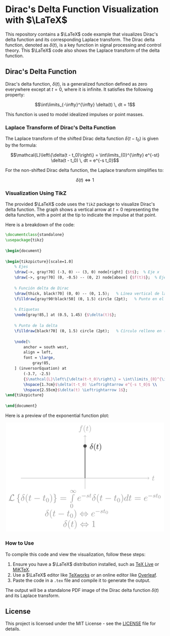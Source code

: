 
# Dirac's Delta Function Visualization with $\LaTeX$

This repository contains a $\LaTeX$ code example that visualizes Dirac's delta function and its corresponding Laplace transform. The Dirac delta function, denoted as $\delta(t)$, is a key function in signal processing and control theory. This $\LaTeX$ code also shows the Laplace transform of the delta function.

## Dirac's Delta Function

Dirac's delta function, $\delta(t)$, is a generalized function defined as zero everywhere except at $t = 0$, where it is infinite. It satisfies the following property:

```math
\int\limits_{-\infty}^{\infty} \delta(t) \, dt = 1
```

This function is used to model idealized impulses or point masses.

### Laplace Transform of Dirac's Delta Function

The Laplace transform of the shifted Dirac delta function $\delta(t - t_0)$ is given by the formula:

```math
\mathcal{L}\left\{\delta(t - t_0)\right\} = \int\limits_{0}^{\infty} e^{-st} \delta(t - t_0) \, dt = e^{-s t_0}
```

For the non-shifted Dirac delta function, the Laplace transform simplifies to:

```math
\delta(t) \Leftrightarrow 1
```

### Visualization Using TikZ

The provided $\LaTeX$ code uses the `TikZ` package to visualize Dirac's delta function. The graph shows a vertical arrow at $t = 0$ representing the delta function, with a point at the tip to indicate the impulse at that point.

Here is a breakdown of the code:

```latex
\documentclass{standalone}
\usepackage{tikz}

\begin{document}

\begin{tikzpicture}[scale=1.0]
    % Ejes
    \draw[->, gray!70] (-3, 0) -- (3, 0) node[right] {$t$};  % Eje x
    \draw[->, gray!70] (0, -0.5) -- (0, 2) node[above] {$f(t)$};  % Eje y
    
    % Función delta de Dirac
    \draw[thick, black!70] (0, 0) -- (0, 1.5);   % Línea vertical de la delta en x = 0
    \filldraw[gray!90!black!50] (0, 1.5) circle (2pt);   % Punto en el extremo de la delta

    % Etiquetas
    \node[gray!85,] at (0.5, 1.45) {$\delta(t)$};

    % Punto de la delta
    \filldraw[black!70] (0, 1.5) circle (2pt);   % Círculo relleno en (0, 1.5)

    \node[%
	    anchor = south west,
	    align = left,
	    font = \large,
            gray!85,
	] (inversorEquation) at 
        (-3.7, -2.5) 
        {$\mathcal{L}\left\{\delta(t-t_0)\right\} = \int\limits_{0}^{\infty}e^{-st}\delta(t-t_0)dt = e^{-s t_0}$ \\
        \hspace{1.7cm}$\delta(t-t_0) \Leftrightarrow e^{-s t_0}$ \\
        \hspace{2.55cm}$\delta(t) \Leftrightarrow 1$};
\end{tikzpicture}

\end{document}
```

Here is a preview of the exponential function plot:

<p align="center">
  <img src="https://github.com/Almanza-Conejo/classroomCode/blob/main/Laplace%20transform/diracDeltaFunction/dirac.png-1.png" alt="Exponential Function Plot" width="500"/>
</p>

### How to Use

To compile this code and view the visualization, follow these steps:
1. Ensure you have a $\LaTeX$ distribution installed, such as [TeX Live](https://www.tug.org/texlive/) or [MiKTeX](https://miktex.org/).
2. Use a $\LaTeX$ editor like [TeXworks](https://www.tug.org/texworks/) or an online editor like [Overleaf](https://www.overleaf.com/).
3. Paste the code in a `.tex` file and compile it to generate the output.

The output will be a standalone PDF image of the Dirac delta function $\delta(t)$ and its Laplace transform.

## License

This project is licensed under the MIT License - see the [LICENSE](https://github.com/Almanza-Conejo/classroomCode/tree/main?tab=MIT-1-ov-file) file for details.
